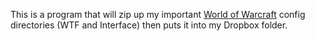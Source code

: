 This is a program that will zip up my important
[World of Warcraft](https://worldofwarcraft.com/) config directories
(WTF and Interface) then puts it into my Dropbox folder.
